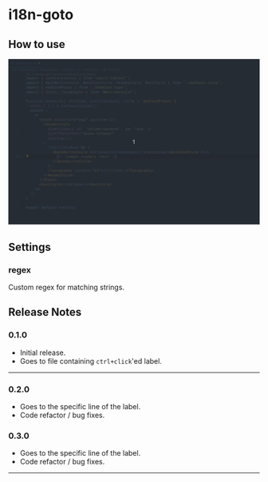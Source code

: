 # i18n-goto

## How to use

![How to use](example.gif)

[//]: # "## Known Issues"

## Settings

### regex

Custom regex for matching strings.

## Release Notes

### 0.1.0

- Initial release.
- Goes to file containing `ctrl+click`'ed label.

---

### 0.2.0

- Goes to the specific line of the label.
- Code refactor / bug fixes.

### 0.3.0

- Goes to the specific line of the label.
- Code refactor / bug fixes.

---
